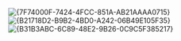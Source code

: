 ![{7F74000F-7424-4FCC-851A-AB21AAAA0715}](https://github.com/user-attachments/assets/0eefb43a-57c3-44e7-aec6-becef71d2125)
![{B21718D2-B9B2-4BD0-A242-06B49E105F35}](https://github.com/user-attachments/assets/44b546fc-4133-4147-a8b0-33654ee29739)
![{B31B3ABC-6C89-48E2-9B26-0C9C5F385217}](https://github.com/user-attachments/assets/2d62dd6a-5baa-4616-b27a-8023a7db69c8)
